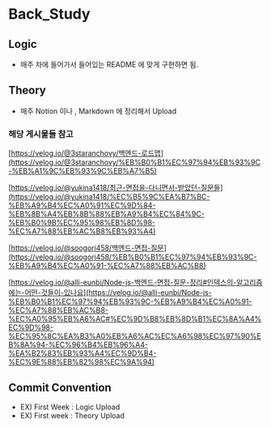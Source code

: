 # Back_Study
## Logic
- 매주 차에 들어가서 들어있는 README 에 맞게 구현하면 됨.



## Theory
- 매주 Notion 이나 , Markdown 에 정리해서 Upload

### 해당 게시물들 참고

[https://velog.io/@3staranchovy/백엔드-로드맵](https://velog.io/@3staranchovy/%EB%B0%B1%EC%97%94%EB%93%9C-%EB%A1%9C%EB%93%9C%EB%A7%B5)

[https://velog.io/@yukina1418/최근-면접을-다니면서-받았던-질문들](https://velog.io/@yukina1418/%EC%B5%9C%EA%B7%BC-%EB%A9%B4%EC%A0%91%EC%9D%84-%EB%8B%A4%EB%8B%88%EB%A9%B4%EC%84%9C-%EB%B0%9B%EC%95%98%EB%8D%98-%EC%A7%88%EB%AC%B8%EB%93%A4)

[https://velog.io/@soogori458/백엔드-면접-질문](https://velog.io/@soogori458/%EB%B0%B1%EC%97%94%EB%93%9C-%EB%A9%B4%EC%A0%91-%EC%A7%88%EB%AC%B8)

[https://velog.io/@alli-eunbi/Node-js-백엔드-면접-질문-정리#인덱스의-알고리즘에는-어떤-것들이-있나요](https://velog.io/@alli-eunbi/Node-js-%EB%B0%B1%EC%97%94%EB%93%9C-%EB%A9%B4%EC%A0%91-%EC%A7%88%EB%AC%B8-%EC%A0%95%EB%A6%AC#%EC%9D%B8%EB%8D%B1%EC%8A%A4%EC%9D%98-%EC%95%8C%EA%B3%A0%EB%A6%AC%EC%A6%98%EC%97%90%EB%8A%94-%EC%96%B4%EB%96%A4-%EA%B2%83%EB%93%A4%EC%9D%B4-%EC%9E%88%EB%82%98%EC%9A%94)


## Commit Convention
- EX) First Week : Logic Upload
- EX) First week : Theory Upload